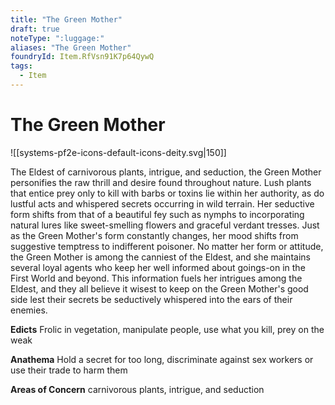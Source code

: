 ```yaml
---
title: "The Green Mother"
draft: true
noteType: ":luggage:"
aliases: "The Green Mother"
foundryId: Item.RfVsn91K7p64QywQ
tags:
  - Item
---
```


# The Green Mother
![[systems-pf2e-icons-default-icons-deity.svg|150]]

The Eldest of carnivorous plants, intrigue, and seduction, the Green Mother personifies the raw thrill and desire found throughout nature. Lush plants that entice prey only to kill with barbs or toxins lie within her authority, as do lustful acts and whispered secrets occurring in wild terrain. Her seductive form shifts from that of a beautiful fey such as nymphs to incorporating natural lures like sweet-smelling flowers and graceful verdant tresses. Just as the Green Mother's form constantly changes, her mood shifts from suggestive temptress to indifferent poisoner. No matter her form or attitude, the Green Mother is among the canniest of the Eldest, and she maintains several loyal agents who keep her well informed about goings-on in the First World and beyond. This information fuels her intrigues among the Eldest, and they all believe it wisest to keep on the Green Mother's good side lest their secrets be seductively whispered into the ears of their enemies.

**Edicts** Frolic in vegetation, manipulate people, use what you kill, prey on the weak

**Anathema** Hold a secret for too long, discriminate against sex workers or use their trade to harm them

**Areas of Concern** carnivorous plants, intrigue, and seduction
